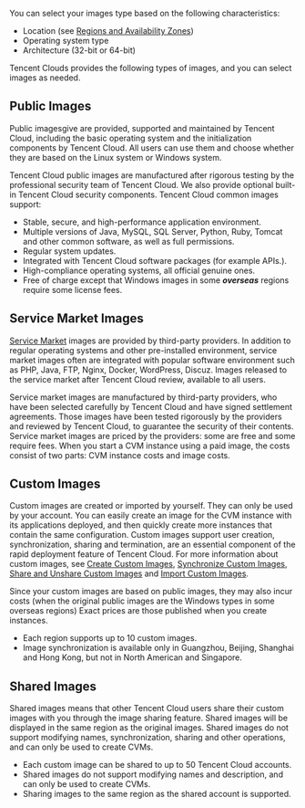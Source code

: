 You can select your images type based on the following characteristics:

- Location (see [Regions and Availability Zones](https://cloud.tencent.com/doc/product/213/6091))
- Operating system type
- Architecture (32-bit or 64-bit)

Tencent Clouds provides the following types of images, and you can select images as needed.

## Public Images

Public imagesgive are provided, supported and maintained by Tencent Cloud, including the basic operating system and the initialization components by Tencent Cloud. All users can use them and choose whether they are based on the Linux system or Windows system.

Tencent Cloud public images are manufactured after rigorous testing by the professional security team of Tencent Cloud. We also provide optional built-in Tencent Cloud security components. Tencent Cloud common images support:

- Stable, secure, and high-performance application environment.
- Multiple versions of Java, MySQL, SQL Server, Python, Ruby, Tomcat and other common software, as well as full permissions.
- Regular system updates.
- Integrated with Tencent Cloud software packages (for example APIs.).
- High-compliance operating systems, all official genuine ones.
- Free of charge except that Windows images in some ***overseas*** regions require some license fees.

## Service Market Images
[Service Market](http://market.qcloud.com/) images are provided by third-party providers. In addition to regular operating systems and other pre-installed environment, service market images often are integrated with popular software environment such as PHP, Java, FTP, Nginx, Docker, WordPress, Discuz. Images released to the service market after Tencent Cloud review, available to all users.

Service market images are manufactured by third-party providers, who have been selected carefully by Tencent Cloud and have signed settlement agreements. Those images have been tested rigorously by the providers and reviewed by Tencent Cloud, to guarantee the security of their contents. Service market images are priced by the providers: some are free and some require fees. When you start a CVM instance using a paid image, the costs consist of two parts: CVM instance costs and image costs.

## Custom Images
Custom images are created or imported by yourself. They can only be used by your account. You can easily create an image for the CVM instance with its applications deployed, and then quickly create more instances that contain the same configuration. Custom images support user creation, synchronization, sharing and termination, are an essential component of the rapid deployment feature of Tencent Cloud. For more information about custom images, see [Create Custom Images](/doc/product/213/4942), [Synchronize Custom Images](/doc/product/213/4943), [Share and Unshare Custom Images](/doc/product/213/4944) and [Import Custom Images](/doc/product/213/4945).

Since your custom images are based on public images, they may also incur costs (when the original public images are the Windows types in some overseas regions) Exact prices are those published when you create instances.

- Each region supports up to 10 custom images.
- Image synchronization is available only in Guangzhou, Beijing, Shanghai and Hong Kong, but not in North American and Singapore.

## Shared Images
Shared images means that other Tencent Cloud users share their custom images with you through the image sharing feature. Shared images will be displayed in the same region as the original images. Shared images do not support modifying names, synchronization, sharing and other operations, and can only be used to create CVMs. 

- Each custom image can be shared to up to 50 Tencent Cloud accounts.
- Shared images do not support modifying names and description, and can only be used to create CVMs.
- Sharing images to the same region as the shared account is supported.


